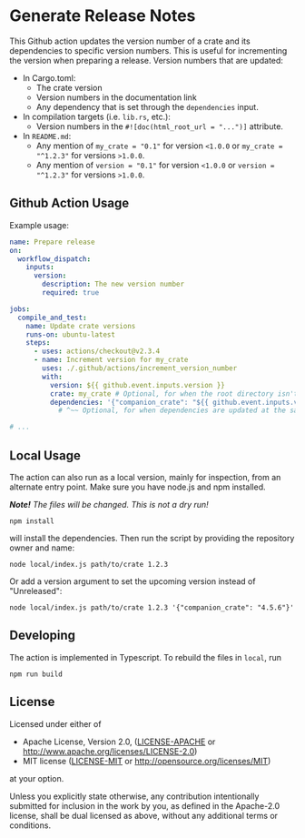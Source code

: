 # Generate Release Notes

This Github action updates the version number of a crate and its dependencies to specific version numbers. This is useful for incrementing the version when preparing a release. Version numbers that are updated:

* In Cargo.toml:
  * The crate version
  * Version numbers in the documentation link
  * Any dependency that is set through the `dependencies` input.
* In compilation targets (i.e. `lib.rs`, etc.):
  * Version numbers in the `#![doc(html_root_url = "...")]` attribute.
* In `README.md`:
  * Any mention of `my_crate = "0.1"` for version `<1.0.0` or `my_crate = "^1.2.3"` for versions `>1.0.0`.
  * Any mention of `version = "0.1"` for version `<1.0.0` or `version = "^1.2.3"` for versions `>1.0.0`.

## Github Action Usage

Example usage:

```yml
name: Prepare release
on:
  workflow_dispatch:
    inputs:
      version:
        description: The new version number
        required: true

jobs:
  compile_and_test:
    name: Update crate versions
    runs-on: ubuntu-latest
    steps:
      - uses: actions/checkout@v2.3.4
      - name: Increment version for my_crate
        uses: ./.github/actions/increment_version_number
        with:
          version: ${{ github.event.inputs.version }}
          crate: my_crate # Optional, for when the root directory isn't the crate directory.
          dependencies: '{"companion_crate": "${{ github.event.inputs.version }}"}'
            # ^~~ Optional, for when dependencies are updated at the same time.

# ...
```

## Local Usage

The action can also run as a local version, mainly for inspection, from an alternate entry point. Make sure you have node.js and npm installed.

***Note!*** *The files will be changed. This is not a dry run!*

```shell
npm install
```

will install the dependencies. Then run the script by providing the repository owner and name:

```shell
node local/index.js path/to/crate 1.2.3
```

Or add a version argument to set the upcoming version instead of "Unreleased":

```shell
node local/index.js path/to/crate 1.2.3 '{"companion_crate": "4.5.6"}'
```

## Developing

The action is implemented in Typescript. To rebuild the files in `local`, run

```shell
npm run build
```

## License

Licensed under either of

* Apache License, Version 2.0, ([LICENSE-APACHE](LICENSE-APACHE) or <http://www.apache.org/licenses/LICENSE-2.0>)
* MIT license ([LICENSE-MIT](LICENSE-MIT) or <http://opensource.org/licenses/MIT>)

at your option.

Unless you explicitly state otherwise, any contribution intentionally submitted for inclusion in the work by you, as defined in the Apache-2.0 license, shall be dual licensed as above, without any additional terms or conditions.

